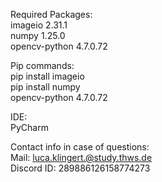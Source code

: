 Required Packages: \
imageio  2.31.1 \
numpy  1.25.0 \
opencv-python 4.7.0.72 

Pip commands: \
pip install imageio \
pip install numpy \
opencv-python 4.7.0.72  

IDE: \
PyCharm 

Contact info in case of questions: \
Mail: luca.klingert.@study.thws.de \
Discord ID: 289886126158774273

